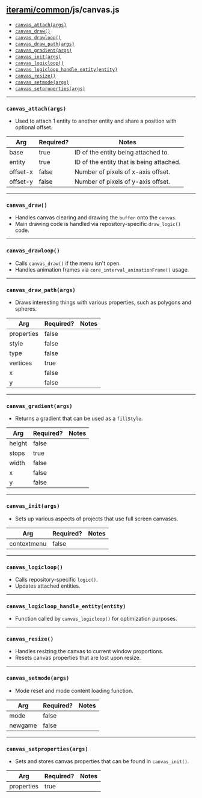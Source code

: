 [iterami/common](https://github.com/iterami/Docs.htm/blob/gh-pages/common/README.md)/js/canvas.js
-------------------------------------------------------------------------------------------------

* [`canvas_attach(args)`](#canvas_attachargs)
* [`canvas_draw()`](#canvas_draw)
* [`canvas_drawloop()`](#canvas_drawloop)
* [`canvas_draw_path(args)`](#canvas_draw_pathargs)
* [`canvas_gradient(args)`](#canvas_gradientargs)
* [`canvas_init(args)`](#canvas_initargs)
* [`canvas_logicloop()`](#canvas_logicloop)
* [`canvas_logicloop_handle_entity(entity)`](#canvas_logicloop_handle_entityentity)
* [`canvas_resize()`](#canvas_resize)
* [`canvas_setmode(args)`](#canvas_setmodeargs)
* [`canvas_setproperties(args)`](#canvas_setpropertiesargs)

---

### `canvas_attach(args)`
* Used to attach 1 entity to another entity and share a position with optional offset.

Arg      | Required? | Notes
---------|-----------|-----------------------------------------
base     | true      | ID of the entity being attached to.
entity   | true      | ID of the entity that is being attached.
offset-x | false     | Number of pixels of x-axis offset.
offset-y | false     | Number of pixels of y-axis offset.

---

### `canvas_draw()`
* Handles canvas clearing and drawing the `buffer` onto the `canvas`.
* Main drawing code is handled via repository-specific `draw_logic()` code.

---

### `canvas_drawloop()`
* Calls `canvas_draw()` if the menu isn't open.
* Handles animation frames via `core_interval_animationFrame()` usage.

---

### `canvas_draw_path(args)`
* Draws interesting things with various properties, such as polygons and spheres.

Arg        | Required? | Notes
-----------|-----------|------
properties | false     |
style      | false     |
type       | false     |
vertices   | true      |
x          | false     |
y          | false     |

---

### `canvas_gradient(args)`
* Returns a gradient that can be used as a `fillStyle`.

Arg    | Required? | Notes
-------|-----------|------
height | false     |
stops  | true      |
width  | false     |
x      | false     |
y      | false     |

---

### `canvas_init(args)`
* Sets up various aspects of projects that use full screen canvases.

Arg         | Required? | Notes
------------|-----------|------
contextmenu | false     |

---

### `canvas_logicloop()`
* Calls repository-specific `logic()`.
* Updates attached entities.

---

### `canvas_logicloop_handle_entity(entity)`
* Function called by `canvas_logicloop()` for optimization purposes.

---

### `canvas_resize()`
* Handles resizing the canvas to current window proportions.
* Resets canvas properties that are lost upon resize.

---

### `canvas_setmode(args)`
* Mode reset and mode content loading function.

Arg     | Required? | Notes
--------|-----------|------
mode    | false     |
newgame | false     |

---

### `canvas_setproperties(args)`
* Sets and stores canvas properties that can be found in `canvas_init()`.

Arg        | Required? | Notes
-----------|-----------|------
properties | true      |
